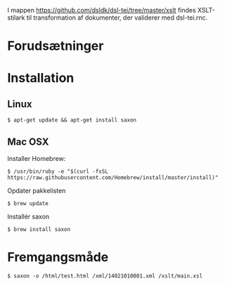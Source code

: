 I mappen <https://github.com/dsldk/dsl-tei/tree/master/xslt> findes
XSLT-stilark til transformation af dokumenter, der validerer med
dsl-tei.rnc.

# Forudsætninger

# Installation

## Linux

	$ apt-get update && apt-get install saxon
 
## Mac OSX

Installer Homebrew:

	$ /usr/bin/ruby -e "$(curl -fsSL https://raw.githubusercontent.com/Homebrew/install/master/install)"

Opdater pakkelisten

	$ brew update

Installér saxon

	$ brew install saxon
	

# Fremgangsmåde

	$ saxon -o /html/test.html /xml/14021010001.xml /xslt/main.xsl


